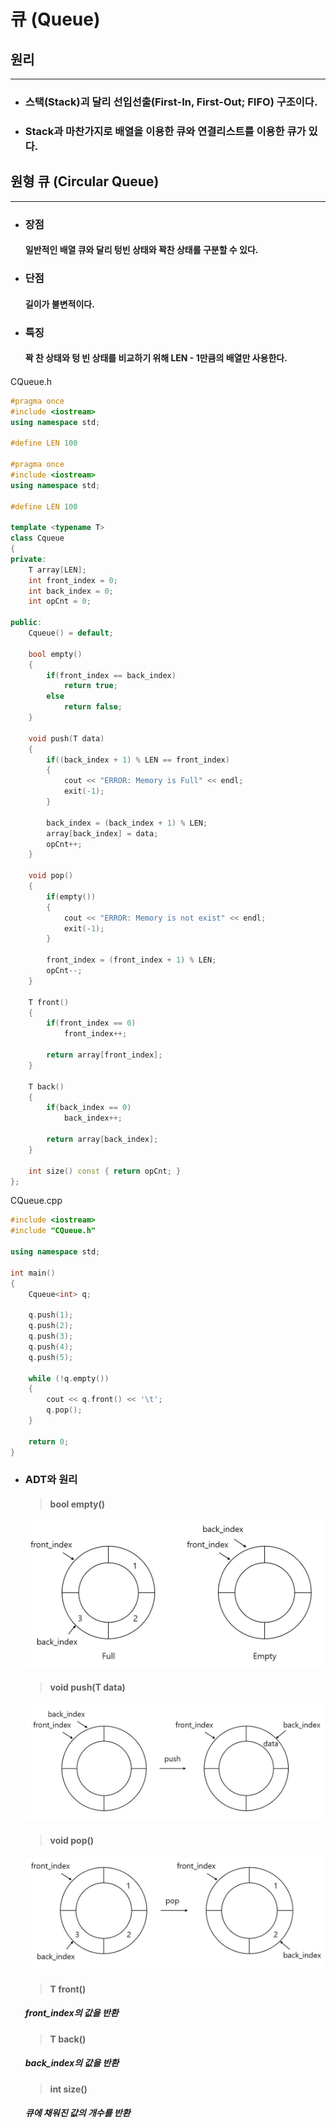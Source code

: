 큐 (Queue)
=============
## 원리
---------------
- ### 스택(Stack)괴 달리 선입선출(First-In, First-Out; FIFO) 구조이다.
- ### Stack과 마찬가지로 배열을 이용한 큐와 연결리스트를 이용한 큐가 있다.

## 원형 큐 (Circular Queue)
-----------------
- ### 장점
    #### 일반적인 배열 큐와 달리 텅빈 상태와 꽉찬 상태를 구분할 수 있다.

- ### 단점
    #### 길이가 불변적이다.

- ### 특징
    #### 꽉 찬 상태와 텅 빈 상태를 비교하기 위해 LEN - 1만큼의 배열만 사용한다.
    #### 

CQueue.h
```C++
#pragma once
#include <iostream>
using namespace std;

#define LEN 100

#pragma once
#include <iostream>
using namespace std;

#define LEN 100

template <typename T>
class Cqueue
{
private:
    T array[LEN];
    int front_index = 0;
    int back_index = 0;
    int opCnt = 0;

public:
    Cqueue() = default;

    bool empty()
    {
        if(front_index == back_index)
            return true;
        else
            return false;
    }

    void push(T data)
    {
        if((back_index + 1) % LEN == front_index)
        {
            cout << "ERROR: Memory is Full" << endl;
            exit(-1);
        }

        back_index = (back_index + 1) % LEN;
        array[back_index] = data;
        opCnt++;
    }

    void pop()
    {
        if(empty())
        {
            cout << "ERROR: Memory is not exist" << endl;
            exit(-1);
        }

        front_index = (front_index + 1) % LEN;
        opCnt--;
    }

    T front()
    {
        if(front_index == 0)
            front_index++;
        
        return array[front_index];
    }

    T back()
    {
        if(back_index == 0)
            back_index++;

        return array[back_index];
    }

    int size() const { return opCnt; }
};
```
CQueue.cpp
```C++
#include <iostream>
#include "CQueue.h"

using namespace std;

int main()
{
    Cqueue<int> q;

    q.push(1);
    q.push(2);
    q.push(3);
    q.push(4);
    q.push(5);

    while (!q.empty())
    {
        cout << q.front() << '\t';
        q.pop();
    }
    
    return 0;
}
```

- ### ADT와 원리
    > #### bool empty()
    <center><img src = "./img/Cqueue_empty.JPG"></center>
        
    > #### void push(T data)
    <center><img src = "./img/Cqueue_push.JPG"></center>

    > #### void pop()
    <center><img src = "./img/Cqueue_pop.JPG"></center>

    > #### T front()
    ##### front_index의 값을 반환

    > #### T back()
    ##### back_index의 값을 반환

    > #### int size()
    ##### 큐에 채워진 값의 개수를 반환
